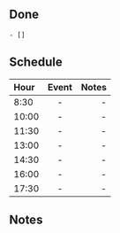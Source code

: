 ## Done
    - []

## Schedule
| Hour           | Event          | Notes          |
| :------------- | :------------: | -------------: |
| 8:30           | -              | -              |
| 10:00          | -              | -              |
| 11:30          | -              | -              |
| 13:00          | -              | -              |
| 14:30          | -              | -              |
| 16:00          | -              | -              |
| 17:30          | -              | -              |

## Notes
